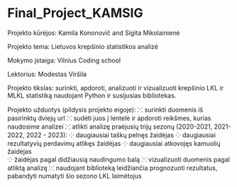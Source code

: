 # Final_Project_KAMSIG
Projekto kūrėjos: Kamila Kononovič and Sigita Mikolainienė

Projekto tema: Lietuvos krepšinio statistikos analizė

Mokymo įstaiga: Vilnius Coding school

Lektorius: Modestas Viršila

Projekto tikslas: surinkti, apdoroti, analizuoti ir vizualizuoti krepšinio LKL ir MLKL statistiką naudojant Python ir
susijusias bibliotekas.

Projekto užduotys (pildysis projekto eigoje):
    ⁙ surinkti duomenis iš pasirinktų dviejų url
    ⁙ sudėti juos į lentelė ir apdoroti reikšmes, kurias naudosime analizei
    ⁙ atlikti analizę praėjusių trijų sezonų (2020-2021, 2021-2022, 2022 - 2023):
        ⁘ daugiausiai taškų pelnęs žaidėjas
        ⁘ daugiausiai rezultatyvių perdavimų atlikęs žaidėjas
        ⁘ daugiausiai atkovojęs kamuolių žaidėjas        
        ⁘ žaidėjas pagal didžiausią naudingumo balą
    ⁙ vizualizuoti duomenis pagal atliktą analizę
    ⁙ naudojant biblioteką leidžiančia prognozuoti rezultatus, pabandyti numatyti šio sezono LKL laimėtojus  

